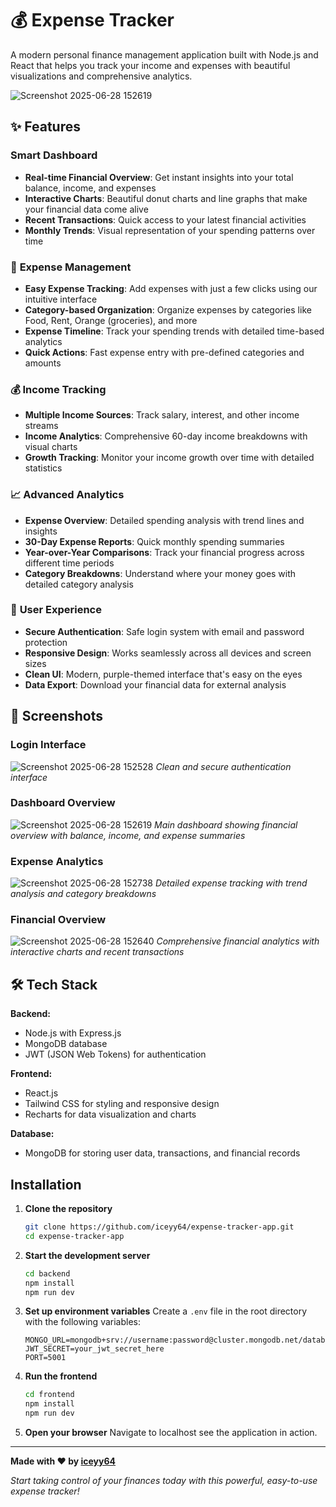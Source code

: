 # 💰 Expense Tracker

A modern personal finance management application built with Node.js and React that helps you track your income and expenses with beautiful visualizations and comprehensive analytics.


![Screenshot 2025-06-28 152619](https://github.com/user-attachments/assets/ef23336b-424d-4773-8c11-05e9076b732a)

## ✨ Features

###  **Smart Dashboard**
- **Real-time Financial Overview**: Get instant insights into your total balance, income, and expenses
- **Interactive Charts**: Beautiful donut charts and line graphs that make your financial data come alive
- **Recent Transactions**: Quick access to your latest financial activities
- **Monthly Trends**: Visual representation of your spending patterns over time

### 💸 **Expense Management**
- **Easy Expense Tracking**: Add expenses with just a few clicks using our intuitive interface
- **Category-based Organization**: Organize expenses by categories like Food, Rent, Orange (groceries), and more
- **Expense Timeline**: Track your spending trends with detailed time-based analytics
- **Quick Actions**: Fast expense entry with pre-defined categories and amounts

### 💰 **Income Tracking**
- **Multiple Income Sources**: Track salary, interest, and other income streams
- **Income Analytics**: Comprehensive 60-day income breakdowns with visual charts
- **Growth Tracking**: Monitor your income growth over time with detailed statistics

### 📈 **Advanced Analytics**
- **Expense Overview**: Detailed spending analysis with trend lines and insights
- **30-Day Expense Reports**: Quick monthly spending summaries
- **Year-over-Year Comparisons**: Track your financial progress across different time periods
- **Category Breakdowns**: Understand where your money goes with detailed category analysis

### 🔐 **User Experience**
- **Secure Authentication**: Safe login system with email and password protection
- **Responsive Design**: Works seamlessly across all devices and screen sizes
- **Clean UI**: Modern, purple-themed interface that's easy on the eyes
- **Data Export**: Download your financial data for external analysis

## 📱 Screenshots

### Login Interface
![Screenshot 2025-06-28 152528](https://github.com/user-attachments/assets/43fba38a-9f1d-4879-9344-0660e7f33dcc)
*Clean and secure authentication interface*

### Dashboard Overview
![Screenshot 2025-06-28 152619](https://github.com/user-attachments/assets/1afd3983-452c-483c-9b9c-0db617c955a5)
*Main dashboard showing financial overview with balance, income, and expense summaries*


### Expense Analytics
![Screenshot 2025-06-28 152738](https://github.com/user-attachments/assets/b5fe7d58-161c-4cb9-974f-8f7a8278b594)
*Detailed expense tracking with trend analysis and category breakdowns*


### Financial Overview
![Screenshot 2025-06-28 152640](https://github.com/user-attachments/assets/d91b7748-b71f-41ff-9ac2-40dccd3bb5aa)
*Comprehensive financial analytics with interactive charts and recent transactions*

## 🛠️ Tech Stack

**Backend:**
- Node.js with Express.js
- MongoDB database
- JWT (JSON Web Tokens) for authentication

**Frontend:**
- React.js
- Tailwind CSS for styling and responsive design
- Recharts for data visualization and charts

**Database:**
- MongoDB for storing user data, transactions, and financial records


## Installation

1. **Clone the repository**
   ```bash
   git clone https://github.com/iceyy64/expense-tracker-app.git
   cd expense-tracker-app
   ```
2. **Start the development server**
   ```bash
   cd backend
   npm install
   npm run dev
   ```

3. **Set up environment variables**
   Create a `.env` file in the root directory with the following variables:
   ```env
   MONGO_URL=mongodb+srv://username:password@cluster.mongodb.net/database
   JWT_SECRET=your_jwt_secret_here
   PORT=5001
   ```

   
4. **Run the frontend**
    ```bash
   cd frontend
   npm install
   npm run dev
    ```
5. **Open your browser**
   Navigate to localhost see the application in action.

---

   **Made with ❤️ by [iceyy64](https://github.com/iceyy64)**

*Start taking control of your finances today with this powerful, easy-to-use expense tracker!*
